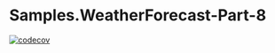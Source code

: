 # Samples.WeatherForecast-Part-8

[![codecov](https://codecov.io/gh/peteking/Samples.WeatherForecast-Part-8/branch/main/graph/badge.svg?token=8AYLXW005X)](https://codecov.io/gh/peteking/Samples.WeatherForecast-Part-8)
